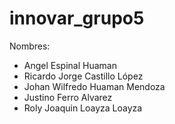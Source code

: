 # innovar_grupo5

Nombres: 
- Angel Espinal Huaman
- Ricardo Jorge Castillo López
- Johan Wilfredo Huaman Mendoza
- Justino Ferro Alvarez
- Roly Joaquin Loayza Loayza